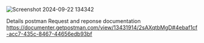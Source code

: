 
![Screenshot 2024-09-22 134342](https://github.com/user-attachments/assets/60da7acb-0b49-4e54-b3a2-f9ed770bbdb5)


Details postman Request and reponse documentation
https://documenter.getpostman.com/view/13431914/2sAXqtbMgD#4ebaf1cf-acc7-435c-8467-44656edb93bf
